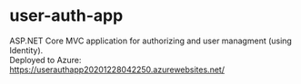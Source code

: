 # user-auth-app
ASP.NET Core MVC application for authorizing and user managment (using Identity).  
Deployed to Azure: https://userauthapp20201228042250.azurewebsites.net/
